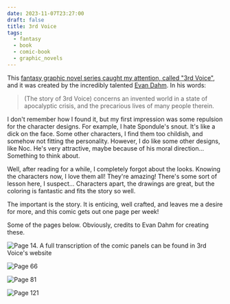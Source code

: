 ```yaml
---
date: 2023-11-07T23:27:00
draft: false
title: 3rd Voice
tags:
  - fantasy
  - book
  - comic-book
  - graphic_novels
---
```

This [fantasy graphic novel series caught my attention, called "3rd Voice"](https://www.rice-boy.com/3rdvoice/index.php), and it was created by the incredibly talented [Evan Dahm](https://www.rice-boy.com/about.php). In his words:

> (The story of 3rd Voice) concerns an invented world in a state of apocalyptic crisis, and the precarious lives of many people therein.

I don't remember how I found it, but my first impression was some repulsion for the character designs. For example, I hate Spondule's snout. It's like a dick on the face. Some other characters, I find them too childish, and somehow not fitting the personality. However, I do like some other designs, like Noc. He's very attractive, maybe because of his moral direction… Something to think about.

Well, after reading for a while, I completely forgot about the looks. Knowing the characters now, I love them all! They're amazing! There's some sort of lesson here, I suspect… Characters apart, the drawings are great, but the coloring is fantastic and fits the story so well.

The important is the story. It is enticing, well crafted, and leaves me a desire for more, and this comic gets out one page per week!

Some of the pages below. Obviously, credits to Evan Dahm for creating these.

![Page 14. A full transcription of the comic panels can be found in 3rd Voice's website](../attachment/image/3rd_voice-1699398160412.jpeg)

![Page 66](../attachment/image/3rd_voice-1699398346944.jpeg)

![Page 81](../attachment/image/3rd_voice-1699398838449.jpeg)

![Page 121](../attachment/image/3rd_voice-1699398980862.jpeg)